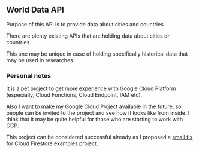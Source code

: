 ## World Data API

Purpose of this API is to provide data about cities and countries.

There are plenty existing APIs that are holding data about cities or countries.

This one may be unique in case of holding specifically historical data that may
be used in researches.

### Personal notes

It is a pet project to get more experience with Google Cloud Platform
(especially, Cloud Functions, Cloud Endpoint, IAM etc).

Also I want to make my Google Cloud Project available in the future, so people
can be invited to the project and see how it looks like from inside. I think that
it may be quite helpful for those who are starting to work with GCP.

This project can be considered successful already as I proposed a
[small fix](https://github.com/GoogleCloudPlatform/python-docs-samples/pull/3408)
for Cloud Firestore examples project.
